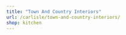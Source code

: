```yaml
---
title: "Town And Country Interiors"
url: /carlisle/town-and-country-interiors/
shop: kitchen
---
```

